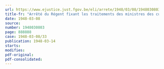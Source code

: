 ```yaml
---
url: https://www.ejustice.just.fgov.be/eli/arrete/1948/03/08/1948030803/justel
title-fr: "Arrêté du Régent fixant les traitements des ministres des cultes protestant-évangélique, anglican et israélite (abrogé par AR 30-12-1950, art. 5)"
date: 1948-03-08
source:
number: 1948030803
page: 888888
case: 1948-03-08/33
publication: 1948-03-14
starts:
modifies:
pdf-original:
pdf-consolidated:
---
```


